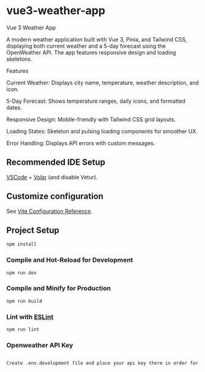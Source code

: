 # vue3-weather-app

Vue 3 Weather App

A modern weather application built with Vue 3, Pinia, and Tailwind CSS, displaying both current weather and a 5-day forecast using the OpenWeather API. The app features responsive design and loading skeletons.

Features

Current Weather: Displays city name, temperature, weather description, and icon.

5-Day Forecast: Shows temperature ranges, daily icons, and formatted dates.

Responsive Design: Mobile-friendly with Tailwind CSS grid layouts.

Loading States: Skeleton and pulsing loading components for smoother UX.

Error Handling: Displays API errors with custom messages.

## Recommended IDE Setup

[VSCode](https://code.visualstudio.com/) + [Volar](https://marketplace.visualstudio.com/items?itemName=Vue.volar) (and disable Vetur).

## Customize configuration

See [Vite Configuration Reference](https://vite.dev/config/).

## Project Setup

```sh
npm install
```

### Compile and Hot-Reload for Development

```sh
npm run dev
```

### Compile and Minify for Production

```sh
npm run build
```

### Lint with [ESLint](https://eslint.org/)

```sh
npm run lint
```
### Openweather API Key
```sh

Create .env.development file and place your api key there in order for both stores to work :)
```
